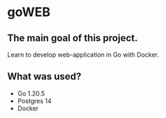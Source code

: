 # goWEB 
## The main goal of this project.
Learn to develop web-application in Go with Docker.
## What was used?
- Go 1.20.5
- Postgres 14
- Docker